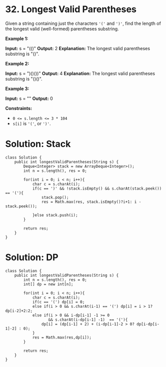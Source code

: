#  32. Longest Valid Parentheses
Given a string containing just the characters  `'('`  and  `')'`, find the length of the longest valid (well-formed) parentheses substring.

**Example 1:**

**Input:** s = "(()"
**Output:** 2
**Explanation:** The longest valid parentheses substring is "()".

**Example 2:**

**Input:** s = ")()())"
**Output:** 4
**Explanation:** The longest valid parentheses substring is "()()".

**Example 3:**

**Input:** s = ""
**Output:** 0

**Constraints:**

-   `0 <= s.length <= 3 * 104`
-   `s[i]`  is  `'('`, or  `')'`.

# Solution: Stack
```
class Solution {
    public int longestValidParentheses(String s) {
        Deque<Integer> stack = new ArrayDeque<Integer>();
        int n = s.length(), res = 0;
        
        for(int i = 0; i < n; i++){
            char c = s.charAt(i);
            if(c == ')' && !stack.isEmpty() && s.charAt(stack.peek()) == '('){
                stack.pop();
                res = Math.max(res, stack.isEmpty()?i+1: i - stack.peek());

            }else stack.push(i);
        }
        
        return res;
    }
}
```

# Solution: DP
```
class Solution {
    public int longestValidParentheses(String s) {
        int n = s.length(), res = 0;
        int[] dp = new int[n];
        
        for(int i = 0; i < n; i++){
            char c = s.charAt(i);
            if(c == '(') dp[i] = 0;
            else if(i > 0 && s.charAt(i-1) == '(') dp[i] = i > 1? dp[i-2]+2:2;
            else if(i > 0 && i-dp[i-1] -1 >= 0 
                   && s.charAt(i-dp[i-1] -1)  == '('){
                dp[i] = (dp[i-1] + 2) + (i-dp[i-1]-2 > 0? dp[i-dp[i-1]-2] : 0);
            }
            res = Math.max(res,dp[i]);
        }
        
        return res;
    }
}
```